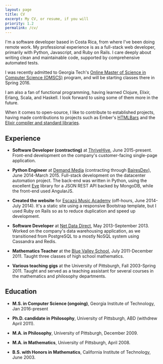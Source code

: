 ```yaml
---
layout: page
title: CV
excerpt: My CV, or resume, if you will
priority: 1.2
permalink: /cv/
---
```


I'm a software developer based in Costa Rica, from where I've been doing remote work.  My professional experience is as
a full-stack web developer, primarily with Python, Javascript, and Ruby on Rails.  I care deeply about writing
clean and maintainable code, supported by comprehensive automated tests.
   
I was recently admitted to Georgia Tech's 
[Online Master of Science in Computer Science (OMSCS)](http://www.omscs.gatech.edu/) program, and will be starting
classes there in Spring 2016.    

I am also a fan of functional programming, having learned Clojure, Elixir, Erlang, Scala, and Haskell.  I look forward
to using some of them more in the future.

When it comes to open-source, I like to contribute to established projects, having made contributions to projects such
as Ember's [HTMLBars](http://github.com/tildeio/htmlbars) and the
[Elixir compiler and standard libraries](https://github.com/elixir-lang/elixir).
  
## Experience

* **Software Developer (contracting)** at [ThriveHive](http://thrivehive.com), June 2015-present.  Front-end development
on the company's customer-facing single-page application.

* **Python Engineer** at [Demand Media](http://www.demandmedia.com) (contracting through 
[BairesDev](http://bairesdev.com)), June 2014-March 2015.  Full-stack development on the datacenter automation
project.  The back-end was written in Python, using the excellent [Eve](https://github.com/nicolaiarocci/eve) library
for a JSON REST API backed by MongoDB, while the front-end used AngularJS.

* **Created the website** for [Escazú Music Academy](http://www.escazumusic.com) (off-hours, June 2014-July 2014).  It's a static
site using a responsive Bootstrap template, but I used Ruby on Rails so as to reduce duplication and speed up 
development.

* **Software Developer** at [Net Data Direct](http://netdatadirect.com), May 2013-September 2013.  Worked on the 
company's data warehousing application, as we transitioned from PostgreSQL to a mostly NoSQL system using Cassandra and
Redis.

* **Mathematics Teacher** at the [Blue Valley School](http://www.bluevalley.ed.cr/), July 2011-December 2011.  Taught
three classes of high school mathematics.

* **Various teaching gigs** at the University of Pittsburgh, Fall 2003-Spring 2011.  Taught and served as a teaching
assistant for several courses in the mathematics and philosophy departments. 

## Education

* **M.S. in Computer Science (ongoing)**, Georgia Institute of Technology, Jan 2016-present

* **Ph.D. candidate in Philosophy**, University of Pittsburgh, ABD (withdrew April 2011).

* **M.A. in Philosophy**, University of Pittsburgh, December 2009.

* **M.A. in Mathematics**, University of Pittsburgh, April 2008.

* **B.S. with Honors in Mathematics**, California Institute of Technology, June 2003.